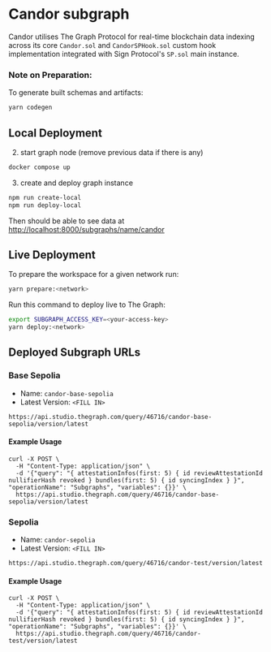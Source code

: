 # Candor subgraph

Candor utilises The Graph Protocol for real-time blockchain data indexing across its core `Candor.sol` and `CandorSPHook.sol` custom hook implementation integrated with Sign Protocol's `SP.sol` main instance.

### Note on Preparation:

To generate built schemas and artifacts:

```bash
yarn codegen
```

## Local Deployment

2. start graph node (remove previous data if there is any)

```bash
docker compose up
```

3. create and deploy graph instance

```bash
npm run create-local
npm run deploy-local
```

Then should be able to see data at [http://localhost:8000/subgraphs/name/candor](http://localhost:8000/subgraphs/name/candor)

## Live Deployment

To prepare the workspace for a given network run:

```bash
yarn prepare:<network>
```

Run this command to deploy live to The Graph:

```bash
export SUBGRAPH_ACCESS_KEY=<your-access-key>
yarn deploy:<network>
```

## Deployed Subgraph URLs

### Base Sepolia

- Name: `candor-base-sepolia`
- Latest Version: `<FILL IN>`

```
https://api.studio.thegraph.com/query/46716/candor-base-sepolia/version/latest
```

#### Example Usage

```
curl -X POST \
  -H "Content-Type: application/json" \
  -d '{"query": "{ attestationInfos(first: 5) { id reviewAttestationId nullifierHash revoked } bundles(first: 5) { id syncingIndex } }", "operationName": "Subgraphs", "variables": {}}' \
  https://api.studio.thegraph.com/query/46716/candor-base-sepolia/version/latest
```

### Sepolia

- Name: `candor-sepolia`
- Latest Version: `<FILL IN>`

```
https://api.studio.thegraph.com/query/46716/candor-test/version/latest
```

#### Example Usage

```
curl -X POST \
  -H "Content-Type: application/json" \
  -d '{"query": "{ attestationInfos(first: 5) { id reviewAttestationId nullifierHash revoked } bundles(first: 5) { id syncingIndex } }", "operationName": "Subgraphs", "variables": {}}' \
  https://api.studio.thegraph.com/query/46716/candor-test/version/latest
```
